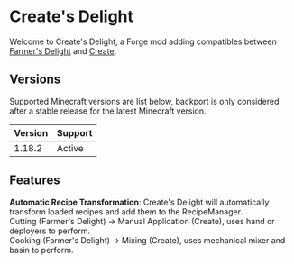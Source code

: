 # Create's Delight
Welcome to Create's Delight, a Forge mod adding compatibles between [Farmer's Delight](https://github.com/vectorwing/FarmersDelight) and [Create](https://github.com/Creators-of-Create/Create).

## Versions
Supported Minecraft versions are list below, backport is only considered after a stable release for the latest Minecraft version.

| Version | Support |
|---------|---------|
| 1.18.2  | Active  |

## Features
**Automatic Recipe Transformation**: 
Create's Delight will automatically transform loaded recipes and add them to the RecipeManager. <br/>
Cutting (Farmer's Delight) → Manual Application (Create), uses hand or deployers to perform. <br/>
Cooking (Farmer's Delight) → Mixing (Create), uses mechanical mixer and basin to perform. <br/>